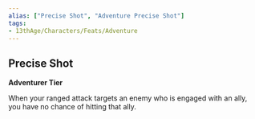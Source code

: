 ```yaml
---
alias: ["Precise Shot", "Adventure Precise Shot"]
tags:
- 13thAge/Characters/Feats/Adventure
---
```


## Precise Shot

**Adventurer Tier**

When your ranged attack targets an enemy who is engaged with an ally, you have no chance of hitting that ally.

